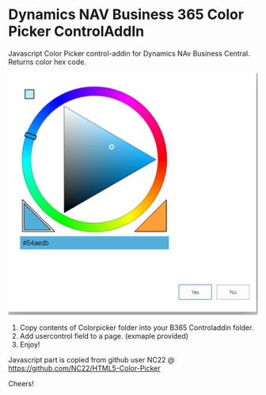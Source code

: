 # Dynamics NAV Business 365 Color Picker ControlAddIn
Javascript Color Picker control-addin for Dynamics NAv Business Central. Returns color hex code.

![](ColorPicker/ColorPickerpic.png)

1. Copy contents of Colorpicker folder into your B365 Controladdin folder. 
2. Add usercontrol field to a page. (exmaple provided)
3. Enjoy!

Javascript part is copied from github user NC22 @ https://github.com/NC22/HTML5-Color-Picker


Cheers!
